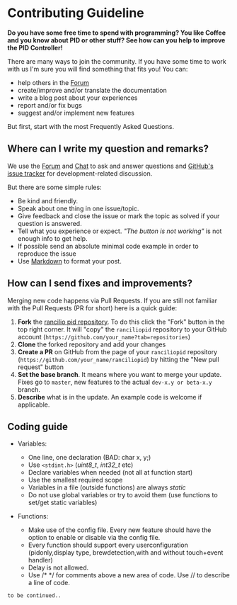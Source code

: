 # Contributing Guideline

**Do you have some free time to spend with programming? You like Coffee and you know about PID or other stuff? See how can you help to improve the PID Controller!**

There are many ways to join the community. If you have some time to work with us I'm sure you will find something that fits you! You can:
-   help others in the [Forum](https://forum.ranciliopid.de/)
-   create/improve and/or translate the documentation
-   write a blog post about your experiences
-   report and/or fix bugs
-   suggest and/or implement new features

But first, start with the most Frequently Asked Questions.

## Where can I write my question and remarks?

We use the [Forum](https://forum.ranciliopid.de/) and [Chat](https://chat.rancilio-pid.de/) to ask and answer questions and [GitHub's issue tracker](https://github.com/cron1c/ranciliopid32-touch/issues) for development-related discussion.

But there are some simple rules:

-   Be kind and friendly.
-   Speak about one thing in one issue/topic.
-   Give feedback and close the issue or mark the topic as solved if your question is answered.
-   Tell what you experience or expect. _"The button is not working"_ is not enough info to get help.
-   If possible send an absolute minimal code example in order to reproduce the issue
-   Use [Markdown](https://github.com/adam-p/markdown-here/wiki/Markdown-Cheatsheet) to format your post.

## How can I send fixes and improvements?

Merging new code happens via Pull Requests. If you are still not familiar with the Pull Requests (PR for short) here is a quick guide:

1.  **Fork** the [rancilio pid repository](https://github.com/cron1c/ranciliopid32-touch). To do this click the "Fork" button in the top right corner. It will "copy" the `ranciliopid` repository to your GitHub account (`https://github.com/your_name?tab=repositories`)
2.  **Clone** the forked repository and add your changes
3.  **Create a PR** on GitHub from the page of your `ranciliopid` repository (`https://github.com/your_name/ranciliopid`) by hitting the "New pull request" button
4.  **Set the base branch**. It means where you want to merge your update. Fixes go to `master`, new features to the actual `dev-x.y or beta-x.y` branch.
5.  **Describe** what is in the update. An example code is welcome if applicable.

## Coding guide

-   Variables:
    -   One line, one declaration (BAD: char x, y;)
    -   Use `<stdint.h>` (_uint8_t_, _int32_t_ etc)
    -   Declare variables when needed (not all at function start)
    -   Use the smallest required scope
    -   Variables in a file (outside functions) are always _static_
    -   Do not use global variables or try to avoid them (use functions to set/get static variables)
    
  -  Functions:
	  - Make use of the config file. Every new feature should have the option to enable or disable via the config file.
	  - Every function should support every userconfiguration (pidonly,display type, brewdetection,with and without touch+event handler)
	  - Delay is not allowed. 
	  - Use /* */ for comments above a new area of code. Use // to describe a line of code. 
    
    
    to be continued..
    
    

